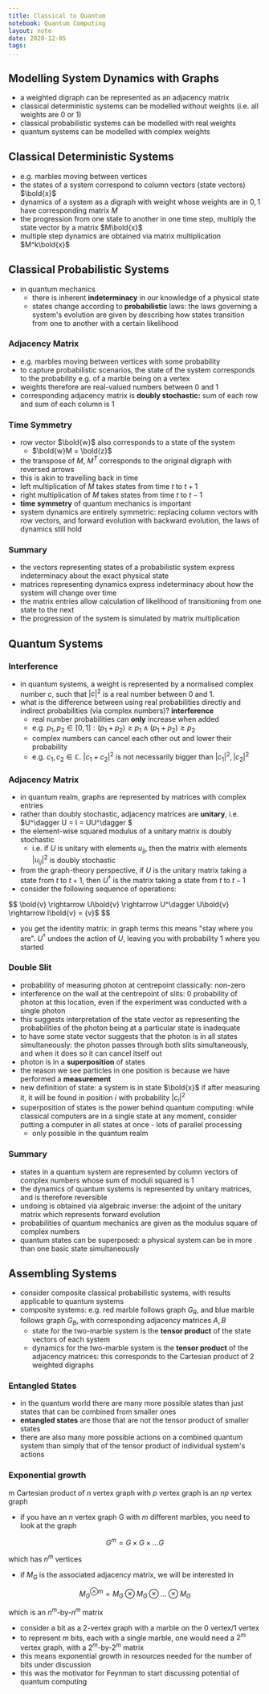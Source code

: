 ```yaml
---
title: Classical to Quantum
notebook: Quantum Computing
layout: note
date: 2020-12-05
tags: 
...
```


## Modelling System Dynamics with Graphs

- a weighted digraph can be represented as an adjacency matrix
- classical deterministic systems can be modelled without weights (i.e. all weights are 0 or 1)
- classical probabilistic systems can be modelled with real weights
- quantum systems can be modelled with complex weights

## Classical Deterministic Systems

- e.g. marbles moving between vertices
- the states of a system correspond to column vectors (state vectors) $\bold{x}$
- dynamics of a system as a digraph with weight whose weights are in ${0, 1}$ have corresponding matrix $M$
- the progression from one state to another in one time step, multiply the state vector by a matrix $M\bold{x}$
- multiple step dynamics are obtained via matrix multiplication $M^k\bold{x}$

## Classical Probabilistic Systems

- in quantum mechanics 
  - there is inherent __indeterminacy__ in our knowledge of a physical state
  - states change according to __probabilistic__ laws: the laws governing a system's evolution are given by describing how states transition from
    one to another with a certain likelihood

### Adjacency Matrix

- e.g. marbles moving between vertices with some probability
- to capture probabilistic scenarios, the state of the system corresponds to the probability e.g. of a marble being on a vertex
- weights therefore are real-valued numbers between 0 and 1
- corresponding adjacency matrix is __doubly stochastic:__ sum of each row and sum of each column is 1

### Time Symmetry

- row vector $\bold{w}$ also corresponds to a state of the system
  - $\bold{w}M = \bold{z}$
- the transpose of $M$, $M^T$ corresponds to the original digraph with reversed arrows
- this is akin to travelling back in time
- left multiplication of $M$ takes states from time $t$ to $t+1$
- right multiplication of $M$ takes states from time $t$ to $t-1$
- __time symmetry__ of quantum mechanics is important
- system dynamics are entirely symmetric: replacing column vectors with row vectors, and forward evolution with backward evolution,
  the laws of dynamics still hold

### Summary

- the vectors representing states of a probabilistic system express indeterminacy about the exact physical state
- matrices representing dynamics express indeterminacy about how the system will change over time
- the matrix entries allow calculation of likelihood of transitioning from one state to the next
- the progression of the system is simulated by matrix multiplication

## Quantum Systems

### Interference

- in quantum systems, a weight is represented by a normalised complex number $c$, such that $|c|^2$ is a real number between 0 and 1.
- what is the difference between using real probabilities directly and indirect probabilities (via complex numbers)? __interference__
  - real number probabilities can __only__ increase when added
  - e.g. $p_1, p_2 \in [0, 1] : (p_1+p_2) \ge p_1 \wedge (p_1+p_2) \ge p_2$
  - complex numbers can cancel each other out and lower their probability
  - e.g. $c_1, c_2 \in \mathbb{C}$. $|c_1+c_2|^2$ is not necessarily bigger than $|c_1|^2, |c_2|^2$

### Adjacency Matrix

- in quantum realm, graphs are represented by matrices with complex entries
- rather than doubly stochastic, adjacency matrices are __unitary__, i.e. $U^\dagger U = I = UU^\dagger $
- the element-wise squared modulus of a unitary matrix is doubly stochastic
  - i.e. if $U$ is unitary with elements $u_{ij}$, then the matrix with elements $|u_{ij}|^2$ is doubly stochastic
- from the graph-theory perspective, if $U$ is the unitary matrix taking a state from $t$ to $t+1$, 
  then $U^{\dagger}$ is the matrix taking a state from $t$ to $t-1$
- consider the following sequence of operations:

$$
\bold{v} \rightarrow U\bold{v} \rightarrow U^\dagger U\bold{v} \rightarrow I\bold{v} = {v}$
$$

- you get the identity matrix: in graph terms this means "stay where you are".  $U^\dagger$ undoes the action of $U$, leaving you
  with probability 1 where you started

### Double Slit

- probability of measuring photon at centrepoint classically: non-zero
- interference on the wall at the centrepoint of slits: 0 probability of photon at this location, even if the experiment
  was conducted with a single photon
- this suggests interpretation of the state vector as representing the probabilities of the photon being at a particular state is inadequate
- to have some state vector suggests that the photon is in all states simultaneously: the photon passes through both slits simultaneously, and when it does so
  it can cancel itself out
- photon is in a __superposition__ of states
- the reason we see particles in one position is because we have performed a __measurement__
- new definition of state: a system is in state $\bold{x}$ if after measuring it, it will be found in position $i$ with probability $|c_i|^2$
- superposition of states is the power behind quantum computing: while classical computers are in a single state at any moment, consider putting
  a computer in all states at once - lots of parallel processing
  - only possible in the quantum realm 

### Summary

- states in a quantum system are represented by column vectors of complex numbers whose sum of moduli squared is 1
- the dynamics of quantum systems is represented by unitary matrices, and is therefore reversible
- undoing is obtained via algebraic inverse: the adjoint of the unitary matrix which represents forward evolution
- probabilities of quantum mechanics are given as the modulus square of complex numbers
- quantum states can be superposed: a physical system can be in more than one basic state simultaneously

## Assembling Systems

- consider composite classical probabilistic systems, with results applicable to quantum systems
- composite systems: e.g. red marble follows graph $G_R$, and blue marble follows graph $G_B$, with corresponding adjacency matrices $A, B$
  - state for the two-marble system is the __tensor product__ of the state vectors of each system
  - dynamics for the two-marble system is the __tensor product__ of the adjacency matrices: this corresponds to the Cartesian product of 2 weighted digraphs

### Entangled States

- in the quantum world there are many more possible states than just states that can be combined from smaller ones
- __entangled states__ are those that are not the tensor product of smaller states
- there are also many more possible actions on a combined quantum system than simply that of the tensor product of individual system's actions

### Exponential growth

m Cartesian product of $n$ vertex graph with $p$ vertex graph is an $np$ vertex graph
- if you have an $n$ vertex graph G with $m$ different marbles, you need to look at the graph

$$
G^m = G \times G \times ... G
$$

which has $n^m$ vertices
- if $M_G$ is the associated adjacency matrix, we will be interested in

$$
M_G^{\otimes m} = M_G \otimes M_G \otimes ... \otimes M_G
$$

which is an $n^m$-by-$n^m$ matrix

- consider a bit as a 2-vertex graph with a marble on the 0 vertex/1 vertex
- to represent $m$ bits, each with a single marble, one would need a $2^m$ vertex graph, with a $2^m$-by-$2^m$ matrix
- this means exponential growth in resources needed for the number of bits under discussion
- this was the motivator for Feynman to start discussing potential of quantum computing
